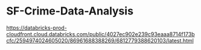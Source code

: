 # SF-Crime-Data-Analysis

https://databricks-prod-cloudfront.cloud.databricks.com/public/4027ec902e239c93eaaa8714f173bcfc/2594974024605020/86961688388269/6812779388620103/latest.html
